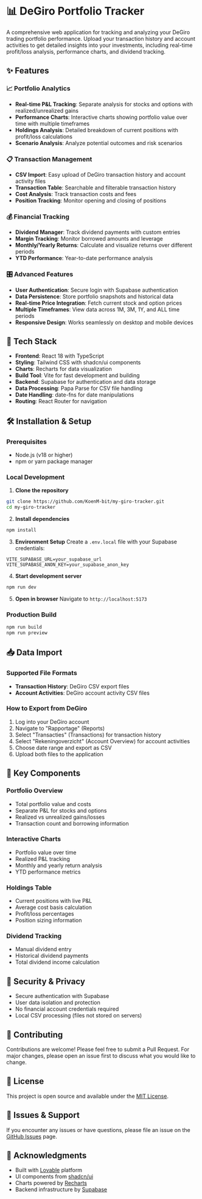 # 📊 DeGiro Portfolio Tracker

A comprehensive web application for tracking and analyzing your DeGiro trading portfolio performance. Upload your transaction history and account activities to get detailed insights into your investments, including real-time profit/loss analysis, performance charts, and dividend tracking.

## ✨ Features

### 📈 Portfolio Analytics
- **Real-time P&L Tracking**: Separate analysis for stocks and options with realized/unrealized gains
- **Performance Charts**: Interactive charts showing portfolio value over time with multiple timeframes
- **Holdings Analysis**: Detailed breakdown of current positions with profit/loss calculations
- **Scenario Analysis**: Analyze potential outcomes and risk scenarios

### 📋 Transaction Management
- **CSV Import**: Easy upload of DeGiro transaction history and account activity files
- **Transaction Table**: Searchable and filterable transaction history
- **Cost Analysis**: Track transaction costs and fees
- **Position Tracking**: Monitor opening and closing of positions

### 💰 Financial Tracking
- **Dividend Manager**: Track dividend payments with custom entries
- **Margin Tracking**: Monitor borrowed amounts and leverage
- **Monthly/Yearly Returns**: Calculate and visualize returns over different periods
- **YTD Performance**: Year-to-date performance analysis

### 🎛️ Advanced Features
- **User Authentication**: Secure login with Supabase authentication
- **Data Persistence**: Store portfolio snapshots and historical data
- **Real-time Price Integration**: Fetch current stock and option prices
- **Multiple Timeframes**: View data across 1M, 3M, 1Y, and ALL time periods
- **Responsive Design**: Works seamlessly on desktop and mobile devices

## 🚀 Tech Stack

- **Frontend**: React 18 with TypeScript
- **Styling**: Tailwind CSS with shadcn/ui components
- **Charts**: Recharts for data visualization
- **Build Tool**: Vite for fast development and building
- **Backend**: Supabase for authentication and data storage
- **Data Processing**: Papa Parse for CSV file handling
- **Date Handling**: date-fns for date manipulations
- **Routing**: React Router for navigation

## 🛠️ Installation & Setup

### Prerequisites
- Node.js (v18 or higher)
- npm or yarn package manager

### Local Development

1. **Clone the repository**
```sh
git clone https://github.com/KoenM-bit/my-giro-tracker.git
cd my-giro-tracker
```

2. **Install dependencies**
```sh
npm install
```

3. **Environment Setup**
Create a `.env.local` file with your Supabase credentials:
```env
VITE_SUPABASE_URL=your_supabase_url
VITE_SUPABASE_ANON_KEY=your_supabase_anon_key
```

4. **Start development server**
```sh
npm run dev
```

5. **Open in browser**
Navigate to `http://localhost:5173`

### Production Build
```sh
npm run build
npm run preview
```

## 📥 Data Import

### Supported File Formats
- **Transaction History**: DeGiro CSV export files
- **Account Activities**: DeGiro account activity CSV files

### How to Export from DeGiro
1. Log into your DeGiro account
2. Navigate to "Rapportage" (Reports)
3. Select "Transacties" (Transactions) for transaction history
4. Select "Rekeningoverzicht" (Account Overview) for account activities
5. Choose date range and export as CSV
6. Upload both files to the application

## 🎯 Key Components

### Portfolio Overview
- Total portfolio value and costs
- Separate P&L for stocks and options
- Realized vs unrealized gains/losses
- Transaction count and borrowing information

### Interactive Charts
- Portfolio value over time
- Realized P&L tracking
- Monthly and yearly return analysis
- YTD performance metrics

### Holdings Table
- Current positions with live P&L
- Average cost basis calculation
- Profit/loss percentages
- Position sizing information

### Dividend Tracking
- Manual dividend entry
- Historical dividend payments
- Total dividend income calculation

## 🔐 Security & Privacy

- Secure authentication with Supabase
- User data isolation and protection
- No financial account credentials required
- Local CSV processing (files not stored on servers)

## 🤝 Contributing

Contributions are welcome! Please feel free to submit a Pull Request. For major changes, please open an issue first to discuss what you would like to change.

## 📄 License

This project is open source and available under the [MIT License](LICENSE).

## 🐛 Issues & Support

If you encounter any issues or have questions, please file an issue on the [GitHub Issues](https://github.com/KoenM-bit/my-giro-tracker/issues) page.

## 🙏 Acknowledgments

- Built with [Lovable](https://lovable.dev) platform
- UI components from [shadcn/ui](https://ui.shadcn.com/)
- Charts powered by [Recharts](https://recharts.org/)
- Backend infrastructure by [Supabase](https://supabase.com/)
